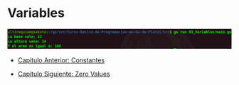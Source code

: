 # Variables
<div align="center">
<a href="https://youtu.be/a5NYAK-TXXE"><img src="./../../img/03-min.png"/></a>
</div>

- [Capitulo Anterior: Constantes](./../02_Constantes)                                                                 

- [Capitulo Siguiente: Zero Values](./../04_Zero-Values)